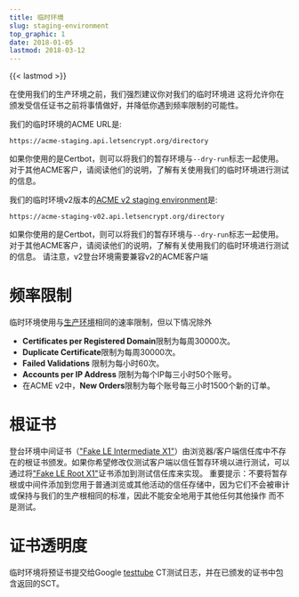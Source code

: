 ```yaml
---
title: 临时环境
slug: staging-environment
top_graphic: 1
date: 2018-01-05
lastmod: 2018-03-12
---
```


{{< lastmod >}}

在使用我们的生产环境之前，我们强烈建议你对我们的临时环境进 这将允许你在颁发受信任证书之前将事情做好，并降低你遇到频率限制的可能性。

我们的临时环境的ACME URL是:

`https://acme-staging.api.letsencrypt.org/directory`

如果你使用的是Certbot，则可以将我们的暂存环境与`--dry-run`标志一起使用。 对于其他ACME客户，请阅读他们的说明，了解有关使用我们的临时环境进行测试的信息。

我们的临时环境v2版本的[ACME v2 staging environment](https://community.letsencrypt.org/t/staging-endpoint-for-acme-v2/49605)是:

`https://acme-staging-v02.api.letsencrypt.org/directory`

如果你使用的是Certbot，则可以将我们的暂存环境与`--dry-run`标志一起使用。 对于其他ACME客户，请阅读他们的说明，了解有关使用我们的临时环境进行测试的信息。 请注意，v2登台环境需要兼容v2的ACME客户端

# 频率限制

临时环境使用与[生产环境](/docs/rate-limits/)相同的速率限制，但以下情况除外

* **Certificates per Registered Domain**限制为每周30000次。
* **Duplicate Certificate**限制为每周30000次。
* **Failed Validations** 限制为每小时60次。
* **Accounts per IP Address** 限制为每个IP每三小时50个账号。
* 在ACME v2中，**New Orders**限制为每个账号每三小时1500个新的订单。


# 根证书
登台环境中间证书（["Fake LE Intermediate X1"](/certs/fakeleintermediatex1.pem)）由浏览器/客户端信任库中不存在的根证书颁发。如果你希望修改仅测试客户端以信任暂存环境以进行测试，可以通过将["Fake LE Root X1"](/certs/fakelerootx1.pem)证书添加到测试信任库来实现。 重要提示：不要将暂存根或中间件添加到您用于普通浏览或其他活动的信任存储中，因为它们不会被审计或保持与我们的生产根相同的标准，因此不能安全地用于其他任何其他操作 而不是测试。

# 证书透明度

临时环境将预证书提交给Google [testtube](http://www.certificate-transparency.org/known-logs#TOC-Test-Logs) CT测试日志，并在已颁发的证书中包含返回的SCT。
